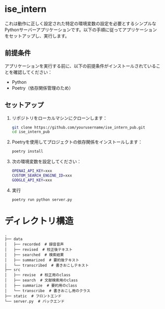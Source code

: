 # ise_intern

これは動作に正しく設定された特定の環境変数の設定を必要とするシンプルなPythonサーバーアプリケーションです。以下の手順に従ってアプリケーションをセットアップし、実行します。

## 前提条件

アプリケーションを実行する前に、以下の前提条件がインストールされていることを確認してください：

- Python
- Poetry（依存関係管理のため）

## セットアップ

1. リポジトリをローカルマシンにクローンします：

   ```bash
   git clone https://github.com/yourusername/ise_intern_pub.git
   cd ise_intern_pub
   ```
2. Poetryを使用してプロジェクトの依存関係をインストールします：
   ```bash
   poetry install
   ```
3. 次の環境変数を設定してください：
   ```bash
   OPENAI_API_KEY=xxx
   CUSTOM_SEARCH_ENGINE_ID=xxx
   GOOGLE_API_KEY=xxx
   ```
4. 実行
   ```bash
   poetry run python server.py
   ```

# ディレクトリ構造
```
.
├── data
│   ├── recorded  # 録音音声
│   ├── revised  # 校正後テキスト
│   ├── searched  # 検索結果
│   ├── summarized  # 要約後テキスト
│   └── transcribed  # 書きおこしテキスト
├── src
│   ├── revise  # 校正用のclass
│   ├── search  # 文献検索用のclass
│   ├── summarize  # 要約用のclass
│   └── transcribe  # 書きおこし用のクラス
├── static  # フロントエンド
└── server.py  # バックエンド
```
